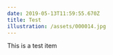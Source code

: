 ```yaml
---
date: 2019-05-13T11:59:55.670Z
title: Test
illustration: /assets/000014.jpg
---
```

This is a test item
